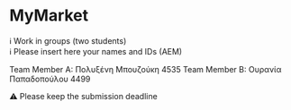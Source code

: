 # MyMarket

ℹ Work in groups (two students)  
ℹ Please insert here your names and IDs (AEM)  

Team Member A: Πολυξένη Μπουζούκη 4535 
Team Member B: Ουρανία Παπαδοπούλου 4499

⚠ Please keep the submission deadline